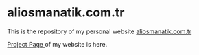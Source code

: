 # aliosmanatik.com.tr 
This is the repository of my personal website <a href="https://aliosmanatik.com.tr"> aliosmanatik.com.tr </a>  

<a href="https://github.com/users/aliosmanatik/projects/1"> Project Page </a> of my website is here.
